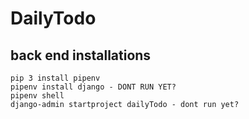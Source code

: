 # DailyTodo
## back end installations
    pip 3 install pipenv
    pipenv install django - DONT RUN YET?
    pipenv shell
    django-admin startproject dailyTodo - dont run yet?